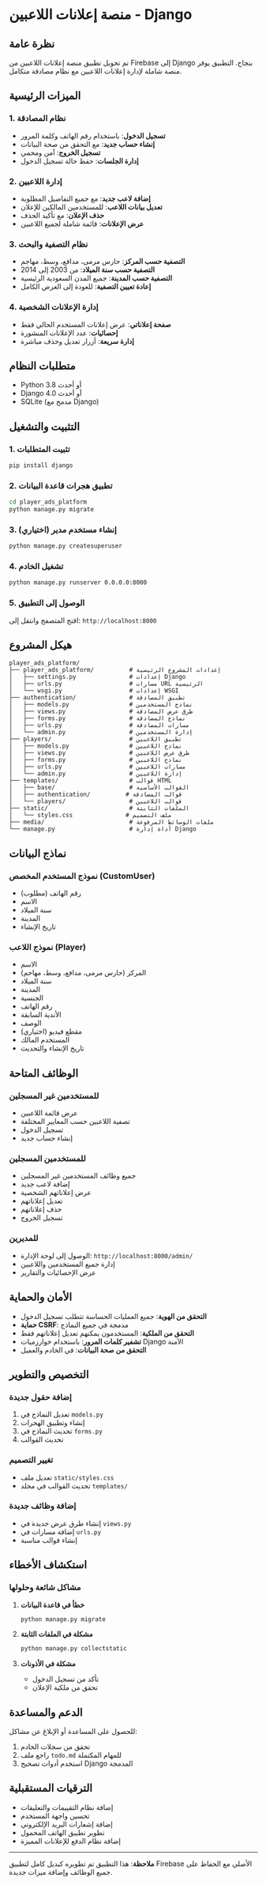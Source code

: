 # منصة إعلانات اللاعبين - Django

## نظرة عامة

تم تحويل تطبيق منصة إعلانات اللاعبين من Firebase إلى Django بنجاح. التطبيق يوفر منصة شاملة لإدارة إعلانات اللاعبين مع نظام مصادقة متكامل.

## الميزات الرئيسية

### 1. نظام المصادقة
- **تسجيل الدخول**: باستخدام رقم الهاتف وكلمة المرور
- **إنشاء حساب جديد**: مع التحقق من صحة البيانات
- **تسجيل الخروج**: آمن ومحمي
- **إدارة الجلسات**: حفظ حالة تسجيل الدخول

### 2. إدارة اللاعبين
- **إضافة لاعب جديد**: مع جميع التفاصيل المطلوبة
- **تعديل بيانات اللاعب**: للمستخدمين المالكين للإعلان
- **حذف الإعلان**: مع تأكيد الحذف
- **عرض الإعلانات**: قائمة شاملة لجميع اللاعبين

### 3. نظام التصفية والبحث
- **التصفية حسب المركز**: حارس مرمى، مدافع، وسط، مهاجم
- **التصفية حسب سنة الميلاد**: من 2003 إلى 2014
- **التصفية حسب المدينة**: جميع المدن السعودية الرئيسية
- **إعادة تعيين التصفية**: للعودة إلى العرض الكامل

### 4. إدارة الإعلانات الشخصية
- **صفحة إعلاناتي**: عرض إعلانات المستخدم الحالي فقط
- **إحصائيات**: عدد الإعلانات المنشورة
- **إدارة سريعة**: أزرار تعديل وحذف مباشرة

## متطلبات النظام

- Python 3.8 أو أحدث
- Django 4.0 أو أحدث
- SQLite (مدمج مع Django)

## التثبيت والتشغيل

### 1. تثبيت المتطلبات
```bash
pip install django
```

### 2. تطبيق هجرات قاعدة البيانات
```bash
cd player_ads_platform
python manage.py migrate
```

### 3. إنشاء مستخدم مدير (اختياري)
```bash
python manage.py createsuperuser
```

### 4. تشغيل الخادم
```bash
python manage.py runserver 0.0.0.0:8000
```

### 5. الوصول إلى التطبيق
افتح المتصفح وانتقل إلى: `http://localhost:8000`

## هيكل المشروع

```
player_ads_platform/
├── player_ads_platform/          # إعدادات المشروع الرئيسية
│   ├── settings.py               # إعدادات Django
│   ├── urls.py                   # مسارات URL الرئيسية
│   └── wsgi.py                   # إعدادات WSGI
├── authentication/               # تطبيق المصادقة
│   ├── models.py                 # نماذج المستخدمين
│   ├── views.py                  # طرق عرض المصادقة
│   ├── forms.py                  # نماذج المصادقة
│   ├── urls.py                   # مسارات المصادقة
│   └── admin.py                  # إدارة المستخدمين
├── players/                      # تطبيق اللاعبين
│   ├── models.py                 # نماذج اللاعبين
│   ├── views.py                  # طرق عرض اللاعبين
│   ├── forms.py                  # نماذج اللاعبين
│   ├── urls.py                   # مسارات اللاعبين
│   └── admin.py                  # إدارة اللاعبين
├── templates/                    # قوالب HTML
│   ├── base/                     # القوالب الأساسية
│   ├── authentication/          # قوالب المصادقة
│   └── players/                  # قوالب اللاعبين
├── static/                       # الملفات الثابتة
│   └── styles.css               # ملف التصميم
├── media/                        # ملفات الوسائط المرفوعة
└── manage.py                     # أداة إدارة Django
```

## نماذج البيانات

### نموذج المستخدم المخصص (CustomUser)
- رقم الهاتف (مطلوب)
- الاسم
- سنة الميلاد
- المدينة
- تاريخ الإنشاء

### نموذج اللاعب (Player)
- الاسم
- المركز (حارس مرمى، مدافع، وسط، مهاجم)
- سنة الميلاد
- المدينة
- الجنسية
- رقم الهاتف
- الأندية السابقة
- الوصف
- مقطع فيديو (اختياري)
- المستخدم المالك
- تاريخ الإنشاء والتحديث

## الوظائف المتاحة

### للمستخدمين غير المسجلين
- عرض قائمة اللاعبين
- تصفية اللاعبين حسب المعايير المختلفة
- تسجيل الدخول
- إنشاء حساب جديد

### للمستخدمين المسجلين
- جميع وظائف المستخدمين غير المسجلين
- إضافة لاعب جديد
- عرض إعلاناتهم الشخصية
- تعديل إعلاناتهم
- حذف إعلاناتهم
- تسجيل الخروج

### للمديرين
- الوصول إلى لوحة الإدارة: `http://localhost:8000/admin/`
- إدارة جميع المستخدمين واللاعبين
- عرض الإحصائيات والتقارير

## الأمان والحماية

- **التحقق من الهوية**: جميع العمليات الحساسة تتطلب تسجيل الدخول
- **حماية CSRF**: مدمجة في جميع النماذج
- **التحقق من الملكية**: المستخدمون يمكنهم تعديل إعلاناتهم فقط
- **تشفير كلمات المرور**: باستخدام خوارزميات Django الآمنة
- **التحقق من صحة البيانات**: في الخادم والعميل

## التخصيص والتطوير

### إضافة حقول جديدة
1. تعديل النماذج في `models.py`
2. إنشاء وتطبيق الهجرات
3. تحديث النماذج في `forms.py`
4. تحديث القوالب

### تغيير التصميم
- تعديل ملف `static/styles.css`
- تحديث القوالب في مجلد `templates/`

### إضافة وظائف جديدة
- إنشاء طرق عرض جديدة في `views.py`
- إضافة مسارات في `urls.py`
- إنشاء قوالب مناسبة

## استكشاف الأخطاء

### مشاكل شائعة وحلولها

1. **خطأ في قاعدة البيانات**
   ```bash
   python manage.py migrate
   ```

2. **مشكلة في الملفات الثابتة**
   ```bash
   python manage.py collectstatic
   ```

3. **مشكلة في الأذونات**
   - تأكد من تسجيل الدخول
   - تحقق من ملكية الإعلان

## الدعم والمساعدة

للحصول على المساعدة أو الإبلاغ عن مشاكل:
1. تحقق من سجلات الخادم
2. راجع ملف `todo.md` للمهام المكتملة
3. استخدم أدوات تصحيح Django المدمجة

## الترقيات المستقبلية

- إضافة نظام التقييمات والتعليقات
- تحسين واجهة المستخدم
- إضافة إشعارات البريد الإلكتروني
- تطوير تطبيق الهاتف المحمول
- إضافة نظام الدفع للإعلانات المميزة

---

**ملاحظة**: هذا التطبيق تم تطويره كبديل كامل لتطبيق Firebase الأصلي مع الحفاظ على جميع الوظائف وإضافة ميزات جديدة.

